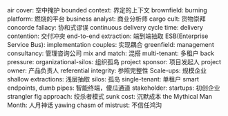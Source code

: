 air cover: 空中掩护
bounded context: 界定的上下文
brownfield:
burning platform: 燃烧的平台
business analyst: 商业分析师
cargo cult: 货物崇拜
concorde fallacy: 协和式谬误
continuous delivery
cycle time: 
delivery contention: 交付冲突
end-to-end extraction: 端到端抽取
ESB(Enterprise Service Bus): 
implementation couples: 实现耦合
greenfield: 
management consultancy: 管理咨询公司
mix and match: 混搭 
multi-tenant: 多租户
back pressure: 
organizational-silos: 组织孤岛
project sponsor: 项目发起人
project owner: 产品负责人
referential integrity: 参照完整性
Scale-ups: 规模企业
shallow extractions: 浅层抽取
silos: 孤岛
single-tenant: 单租户
smart endpoints, dumb pipes: 智能终端，傻瓜通道
stakeholder: 
startups: 初创企业
strangler fig approach: 绞杀者模式
sunk cost: 沉默成本
the Mythical Man Month: 人月神话
yawing chasm of mistrust: 不信任鸿沟